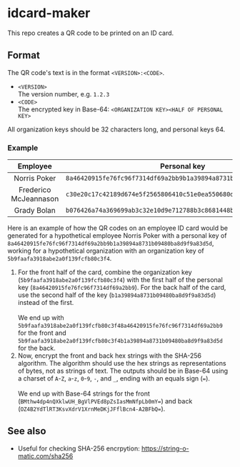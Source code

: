 # idcard-maker
This repo creates a QR code to be printed on an ID card.
## Format
The QR code's text is in the format `<VERSION>:<CODE>`.
* `<VERSION>`<br>
  The version number, e.g. `1.2.3`
* `<CODE>`<br>
  The encrypted key in Base-64: `<ORGANIZATION KEY><HALF OF PERSONAL KEY>`

All organization keys should be 32 characters long, and personal keys 64.

### Example

|      **Employee**     |                          **Personal key**                          |
|:---------------------:|:------------------------------------------------------------------:|
| Norris Poker          | `8a46420915fe76fc96f7314df69a2bb9b1a39894a8731b09480ba8d9f9a83d5d` |
| Frederico McJeannason | `c30e20c17c42189d674e5f2565806410c51e0ea550680d4d763f99c9354f3435` |
| Grady Bolan           | `b076426a74a369699ab3c32e10d9e712788b3c8681448b11305bf98f8f4eb95c` |

Here is an example of how the QR codes on an employee ID card would be generated for a hypothetical employee Norris Poker with a personal key of  `8a46420915fe76fc96f7314df69a2bb9b1a39894a8731b09480ba8d9f9a83d5d`, working for a hypothetical organization with an organization key of `5b9faafa3918abe2a0f139fcfb80c3f4`.

1. For the front half of the card, combine the organization key (`5b9faafa3918abe2a0f139fcfb80c3f4`) with the first half of the personal key (`8a46420915fe76fc96f7314df69a2bb9`). For the back half of the card, use the second half of the key (`b1a39894a8731b09480ba8d9f9a83d5d`) instead of the first.<br><br>
   We end up with `5b9faafa3918abe2a0f139fcfb80c3f48a46420915fe76fc96f7314df69a2bb9` for the front and `5b9faafa3918abe2a0f139fcfb80c3f4b1a39894a8731b09480ba8d9f9a83d5d` for the back.
2. Now, encrypt the front and back hex strings with the SHA-256 algorithm. The algorithm should use the hex strings as representations of bytes, not as strings of text. The outputs should be in Base-64 using a charset of `A`-`Z`, `a`-`z`, `0`-`9`, `-`, and `_`, ending with an equals sign (`=`).<br><br>
  We end up with Base-64 strings for the front (`BMthw4dp4nQXklwUH_BgVlPVEd8pZsIasMmNfpLb0mY=`) and back (`OZ4B2YdTlRT3KsvXdrV1XrnMeDKjJFflBcn4-A2BFbQ=`).

## See also
* Useful for checking SHA-256 encrpytion: https://string-o-matic.com/sha256
